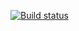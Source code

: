 [![Build status](https://ci.appveyor.com/api/projects/status/7klsgitx24getca8?svg=true)](https://ci.appveyor.com/project/NNSch/web)
